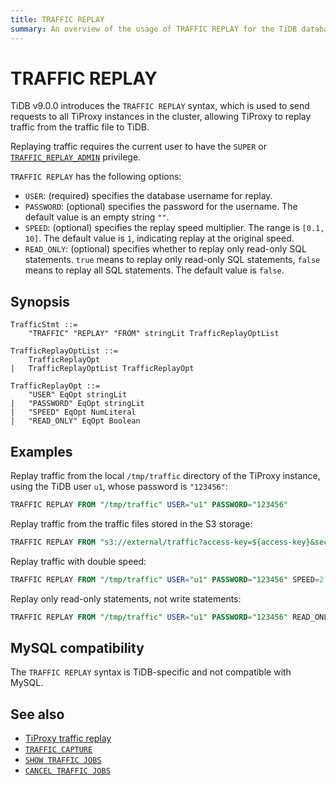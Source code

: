 ```yaml
---
title: TRAFFIC REPLAY
summary: An overview of the usage of TRAFFIC REPLAY for the TiDB database.
---
```


# TRAFFIC REPLAY

TiDB v9.0.0 introduces the `TRAFFIC REPLAY` syntax, which is used to send requests to all TiProxy instances in the cluster, allowing TiProxy to replay traffic from the traffic file to TiDB.

Replaying traffic requires the current user to have the `SUPER` or [`TRAFFIC_REPLAY_ADMIN`](/privilege-management.md#dynamic-privileges) privilege.

`TRAFFIC REPLAY` has the following options:

- `USER`: (required) specifies the database username for replay.
- `PASSWORD`: (optional) specifies the password for the username. The default value is an empty string `""`.
- `SPEED`: (optional) specifies the replay speed multiplier. The range is `[0.1, 10]`. The default value is `1`, indicating replay at the original speed.
- `READ_ONLY`: (optional) specifies whether to replay only read-only SQL statements. `true` means to replay only read-only SQL statements, `false` means to replay all SQL statements. The default value is `false`.

## Synopsis

```ebnf+diagram
TrafficStmt ::=
    "TRAFFIC" "REPLAY" "FROM" stringLit TrafficReplayOptList

TrafficReplayOptList ::=
    TrafficReplayOpt
|   TrafficReplayOptList TrafficReplayOpt

TrafficReplayOpt ::=
    "USER" EqOpt stringLit
|   "PASSWORD" EqOpt stringLit
|   "SPEED" EqOpt NumLiteral
|   "READ_ONLY" EqOpt Boolean
```

## Examples

Replay traffic from the local `/tmp/traffic` directory of the TiProxy instance, using the TiDB user `u1`, whose password is `"123456"`:

```sql
TRAFFIC REPLAY FROM "/tmp/traffic" USER="u1" PASSWORD="123456"
```

Replay traffic from the traffic files stored in the S3 storage:

```sql
TRAFFIC REPLAY FROM "s3://external/traffic?access-key=${access-key}&secret-access-key=${secret-access-key}" USER="u1" PASSWORD="123456"
```

Replay traffic with double speed:

```sql
TRAFFIC REPLAY FROM "/tmp/traffic" USER="u1" PASSWORD="123456" SPEED=2
```

Replay only read-only statements, not write statements:

```sql
TRAFFIC REPLAY FROM "/tmp/traffic" USER="u1" PASSWORD="123456" READ_ONLY=true
```

## MySQL compatibility

The `TRAFFIC REPLAY` syntax is TiDB-specific and not compatible with MySQL.

## See also

* [TiProxy traffic replay](/tiproxy/tiproxy-traffic-replay.md)
* [`TRAFFIC CAPTURE`](/sql-statements/sql-statement-traffic-capture.md)
* [`SHOW TRAFFIC JOBS`](/sql-statements/sql-statement-show-traffic-jobs.md)
* [`CANCEL TRAFFIC JOBS`](/sql-statements/sql-statement-cancel-traffic-jobs.md)
